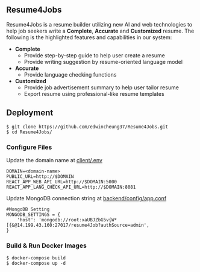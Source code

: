## Resume4Jobs
Resume4Jobs is a resume builder utilizing new AI and web technologies to help job seekers write a **Complete**, **Accurate** and **Customized** resume. The following is the highlighted features and capabilities in our system:
- **Complete**
  - Provide step-by-step guide to help user create a resume
  - Provide writing suggestion by resume-oriented language model
- **Accurate**
  - Provide language checking functions
- **Customized**
  - Provide job advertisement summary to help user tailor resume
  - Export resume using professional-like resume templates

## Deployment
```
$ git clone https://github.com/edwincheung37/Resume4Jobs.git
$ cd Resume4Jobs/
```
### Configure Files
Update the domain name at [client/.env](client/.env)
```
DOMAIN=<domain-name>
PUBLIC_URL=http://$DOMAIN
REACT_APP_WEB_API_URL=http://$DOMAIN:5000
REACT_APP_LANG_CHECK_API_URL=http://$DOMAIN:8081
```
Update MongoDB connection string at [backend/config/app.conf](backend/config/app.conf)
```
#MongoDB Setting
MONGODB_SETTINGS = {
    'host': 'mongodb://root:xaUBJZbG5v{W*[{&@14.199.43.160:27017/resume4Job?authSource=admin',
}
```
### Build & Run Docker Images
```
$ docker-compose build
$ docker-compose up -d
```
